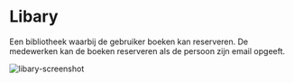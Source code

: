 # Libary

Een bibliotheek waarbij de gebruiker boeken kan reserveren. De medewerken kan de boeken reserveren als de persoon zijn email opgeeft.

![libary-screenshot](https://user-images.githubusercontent.com/105418718/236799628-7cb4f293-d9dd-41e8-936c-310238697834.png)
